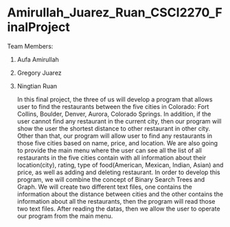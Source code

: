 # Amirullah_Juarez_Ruan_CSCI2270_FinalProject
Team Members: 
1. Aufa Amirullah
2. Gregory Juarez
3. Ningtian Ruan

    In this final project, the three of us will develop a program that allows user to find the restaurants between the five cities in
Colorado: Fort Collins, Boulder, Denver, Aurora, Colorado Springs. In addition, if the user cannot find any restaurant in the current city, then our program will show the user the shortest distance to other restaurant in other city. Other than that, our program will allow user to find any restaurants in those five cities based on name, price, and location. We are also going to provide the main menu where the user can see all the list of all restaurants in the five cities contain with all information about their location(city), rating, type of food(American, Mexican, Indian, Asian) and price, as well as  adding and deleting restaurant. In order to develop this program, we will combine the concept of Binary Search Trees and Graph. We will create two different text files, one contains the information about the distance between cities and the other contains the information about all the restaurants, then the program will read those two text files. After reading the datas, then we allow the user to operate our program from the main menu.  
